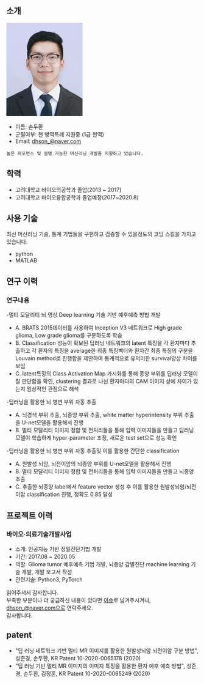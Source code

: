 ## 소개
![프로필이미지](https://github.com/SonDooHwan/Resume/blob/master/images/SonDooHwan_200x200.jpg)
- 이름: 손두환
- 군필여부: 현 병역특례 지원중 (1급 현역)
- Email: dhson_@naver.com

```
높은 퍼포먼스 및 설명 가능한 머신러닝 개발을 지향하고 있습니다.
```


## 학력
- 고려대학교 바이오의공학과 졸업(2013 ~ 2017)
- 고려대학교 바이오융합공학과 졸업예정(2017~2020.8)

## 사용 기술
최신 머신러닝 기술, 통계 기법들을 구현하고 검증할 수 있을정도의 코딩 스킬을 가지고 있습니다.
- python
- MATLAB

## 연구 이력
### 연구내용
-멀티 모달리티 뇌 영상 Deep learning 기술 기반 예후예측 방법 개발<br/>
- A.	BRATS 2015데이터를 사용하여 Inception V3 네트워크로 High grade glioma, Low grade glioma를 구분하도록 학습<br/>
- B.	Classification 성능이 확보된 딥러닝 네트워크의 latent 특징을 각 환자마다 추출하고 각 환자의 특징을 average한 최종 특징벡터와 환자간 최종 특징의 구분을 Louvain method로 진행함을 제안하여 통계적으로 유의미한 survival양상 차이를 보임<br/>
- C.	latent특징의 Class Activation Map 가시화를 통해 종양 부위를 딥러닝 모델이 잘 판단함을 확인,  clustering 결과로 나뉜 환자마다의 CAM 이미지 상에 차이가 있는지 임상적인 관점으로 해석<br/>

-딥러닝을 활용한 뇌 병변 부위 자동 추출<br/>
- A.	뇌경색 부위 추출, 뇌종양 부위 추출, white matter hyperintensity 부위 추출을 U-net모델을 활용해서 진행<br/>
- B.	멀티 모달리티 이미지 정합 및 전처리들을 통해 입력 이미지들을 만들고 딥러닝 모델이 학습하게 hyper-parameter 조정, 새로운 test set으로 성능 확인<br/>

-딥러닝을 활용한 뇌 병변 부위 자동 추출및 이를 활용한 간단한 classification <br/>
- A.	원발성 뇌암, 뇌전이암의 뇌종양 부위를 U-net모델을 활용해서 진행<br/>
- B.	멀티 모달리티 이미지 정합 및 전처리들을 통해 입력 이미지들을 만들고 뇌종양 추출<br/>
- C.	추출한 뇌종양 label에서 feature vector 생성 후 이를 활용한 원발성뇌암/뇌전이암 classification 진행, 정확도 0.85 달성 <br/>

## 프로젝트 이력
### 바이오·의료기술개발사업
- 소개: 인공지능 기반 정밀진단기법 개발
- 기간: 2017.08 ~ 2020.05
- 역할: Glioma tumor 예후예측 기법 개발, 뇌종양 감별진단 machine learning 기술 개발, 개발 보고서 작성
- 관련기술: Python3, PyTorch

읽어주셔서 감사합니다. <br/>
부족한 부분이나 더 궁금하신 내용이 있다면 [이슈](https://github.com/SonDooHwan/Resume/issues)로 남겨주시겨나, dhson_@naver.com으로 연락주세요.<br/>
감사합니다.


## patent
- "딥 러닝 네트워크 기반 멀티 MR 이미지를 활용한 원발성뇌암 뇌전이암 구분 방법", 성준경, 손두환, KR Patent 10-2020-0065178 (2020)
- "딥 러닝 기반 멀티 MR 이미지의 이미지 특징을 활용한 환자 예후 예측 방법", 성준경, 손두환, 김정훈, KR Patent 10-2020-0065249 (2020)

